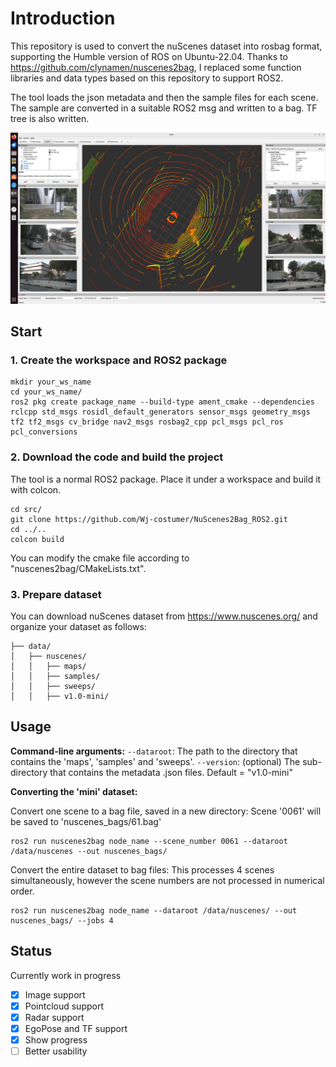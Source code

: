 # Introduction
This repository is used to convert the nuScenes dataset into rosbag format, supporting the Humble version of ROS on Ubuntu-22.04. Thanks to https://github.com/clynamen/nuscenes2bag, I replaced some function libraries and data types based on this repository to support ROS2.

The tool loads the json metadata and then the sample files for each scene. The sample are converted in a suitable ROS2 msg and written to a bag. TF tree is also written.

![](resources/image.png)

## Start
### 1. Create the workspace and ROS2 package
```
mkdir your_ws_name
cd your_ws_name/
ros2 pkg create package_name --build-type ament_cmake --dependencies rclcpp std_msgs rosidl_default_generators sensor_msgs geometry_msgs tf2 tf2_msgs cv_bridge nav2_msgs rosbag2_cpp pcl_msgs pcl_ros pcl_conversions
```

### 2. Download the code and build the project
The tool is a normal ROS2 package. Place it under a workspace and build it with colcon. 
```
cd src/
git clone https://github.com/Wj-costumer/NuScenes2Bag_ROS2.git
cd ../..
colcon build 
```
You can modify the cmake file according to "nuscenes2bag/CMakeLists.txt".

### 3. Prepare dataset
You can download nuScenes dataset from https://www.nuscenes.org/ and organize your dataset as follows:
```
├── data/
│   ├── nuscenes/
│   │   ├── maps/
│   │   ├── samples/
│   │   ├── sweeps/
│   │   ├── v1.0-mini/
```

## Usage

**Command-line arguments:**
`--dataroot`: The path to the directory that contains the 'maps', 'samples' and 'sweeps'.
`--version`: (optional) The sub-directory that contains the metadata .json files. Default = "v1.0-mini"


**Converting the 'mini' dataset:**

Convert one scene to a bag file, saved in a new directory:
Scene '0061' will be saved to 'nuscenes_bags/61.bag'
```
ros2 run nuscenes2bag node_name --scene_number 0061 --dataroot /data/nuscenes --out nuscenes_bags/
```


Convert the entire dataset to bag files:
This processes 4 scenes simultaneously, however the scene numbers are not processed in numerical order.
```
ros2 run nuscenes2bag node_name --dataroot /data/nuscenes/ --out nuscenes_bags/ --jobs 4
```


## Status

Currently work in progress

- [x] Image support
- [x] Pointcloud support
- [x] Radar support
- [x] EgoPose and TF support
- [x] Show progress
- [ ] Better usability